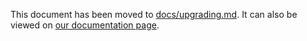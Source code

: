 This document has been moved to [docs/upgrading.md](docs/upgrading.md). It can also be viewed on [our documentation page](https://nextjs.org/docs/upgrading).
